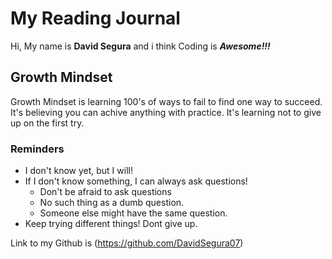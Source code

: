 # My Reading Journal
Hi, My name is **David Segura** and i think Coding is ***Awesome!!!***

## Growth Mindset

Growth Mindset is learning 100's of ways to fail to find one way to succeed. It's believing you can achive anything with practice. It's learning not to give up on the first try.

### Reminders ###

- I don't know yet, but I will!
- If I don't know something, I can always ask questions!
  - Don't be afraid to ask questions
  - No such thing as a dumb question.
  - Someone else might have the same question.
- Keep trying different things! Dont give up.

Link to my Github is (https://github.com/DavidSegura07)
